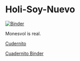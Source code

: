 # Holi-Soy-Nuevo

[![Binder](https://mybinder.org/badge_logo.svg)](https://mybinder.org/v2/gh/Pepe20201/Holi-Soy-Nuevo/master)

Monesvol is real.

[Cudernito](https://nbviewer.jupyter.org/github/Pepe20201/Holi-Soy-Nuevo/blob/master/Cuadernito_Test.ipynb)

[Cuadernito Binder](https://mybinder.org/v2/gh/Pepe20201/Holi-Soy-Nuevo/7f03684a558b73a0925f96bb7c0ce1ddc9416097?urlpath=lab%2Ftree%2FCuadernito_Test.ipynb)

